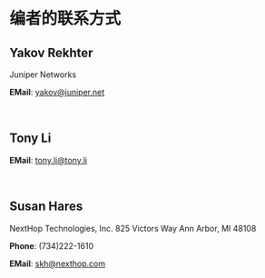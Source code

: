 # 编者的联系方式

## Yakov Rekhter
Juniper Networks

**EMail**: yakov@juniper.net

&emsp;

## Tony Li

**EMail**: tony.li@tony.li

&emsp;

## Susan Hares

NextHop Technologies, Inc.
825 Victors Way
Ann Arbor, MI 48108

**Phone**: (734)222-1610

**EMail**: skh@nexthop.com